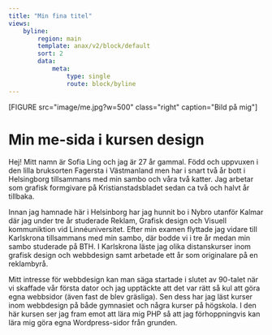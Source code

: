 ```yaml
---
title: "Min fina titel"
views:
    byline:
        region: main
        template: anax/v2/block/default
        sort: 2
        data:
            meta:
                type: single
                route: block/byline
---
```


[FIGURE src="image/me.jpg?w=500" class="right" caption="Bild på mig"]

Min me-sida i kursen design
=========================


Hej! Mitt namn är Sofia Ling och jag är 27 år gammal. Född och uppvuxen i den lilla bruksorten Fagersta i Västmanland men har i snart två år bott i Helsingborg tillsammans med min sambo och våra två katter. Jag arbetar som grafisk formgivare på Kristianstadsbladet sedan ca två och halvt år tillbaka.

Innan jag hamnade här i Helsinborg har jag hunnit bo i Nybro utanför Kalmar där jag under tre år studerade Reklam, Grafisk design och Visuell kommuniktion vid Linnéuniversitet. Efter min examen flyttade jag vidare till Karlskrona tillsammans med min sambo, där bodde vi i tre år medan min sambo studerade på BTH. I Karlskrona läste jag olika distanskurser inom grafisk design och webbdesign samt arbetade ett år som originalare på en reklambyrå.

Mitt intresse för webbdesign kan man säga startade i slutet av 90-talet när vi skaffade vår första dator och jag upptäckte att det var rätt så kul att göra egna webbsidor (även fast de blev gräsliga). Sen dess har jag läst kurser inom webbdesign på både gymnasiet och några kurser på högskola. I den här kursen ser jag fram emot att lära mig PHP så att jag förhoppningvis kan lära mig göra egna Wordpress-sidor från grunden.

